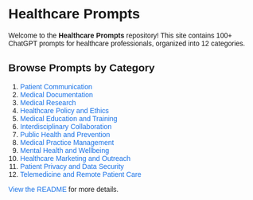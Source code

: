 <link rel="preconnect" href="https://fonts.googleapis.com">
<link rel="preconnect" href="https://fonts.gstatic.com" crossorigin>
<link href="https://fonts.googleapis.com/css2?family=Lexend+Deca:wght@100..900&display=swap" rel="stylesheet">

<style>
  body {
    font-family: 'Lexend', sans-serif;
  }
  h1, h2, h3, h4, h5, h6 {
    font-family: 'Lexend', sans-serif;
    font-weight: 700; /* Bold for headings */
  }
  a {
    color: #1a73e8; /* Optional: Custom link color */
    text-decoration: none;
  }
  a:hover {
    text-decoration: underline;
  }
</style>

# Healthcare Prompts

Welcome to the **Healthcare Prompts** repository! This site contains 100+ ChatGPT prompts for healthcare professionals, organized into 12 categories.

## Browse Prompts by Category
1. [Patient Communication](sections/1-patient-communication.md)
2. [Medical Documentation](sections/2-medical-documentation.md)
3. [Medical Research](sections/3-medical-research.md)
4. [Healthcare Policy and Ethics](sections/4-healthcare-policy-and-ethics.md)
5. [Medical Education and Training](sections/5-medical-education-and-training.md)
6. [Interdisciplinary Collaboration](sections/6-interdisciplinary-collaboration.md)
7. [Public Health and Prevention](sections/7-public-health-and-prevention.md)
8. [Medical Practice Management](sections/8-medical-practice-management.md)
9. [Mental Health and Wellbeing](sections/9-mental-health-and-wellbeing.md)
10. [Healthcare Marketing and Outreach](sections/10-healthcare-marketing-and-outreach.md)
11. [Patient Privacy and Data Security](sections/11-patient-privacy-and-data-security.md)
12. [Telemedicine and Remote Patient Care](sections/12-telemedicine-and-remote-patient-care.md)

[View the README](README.md) for more details.